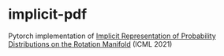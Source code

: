 # implicit-pdf
Pytorch implementation of [Implicit Representation of Probability Distributions on the Rotation Manifold](https://github.com/google-research/google-research/tree/master/implicit_pdf) (ICML 2021)
